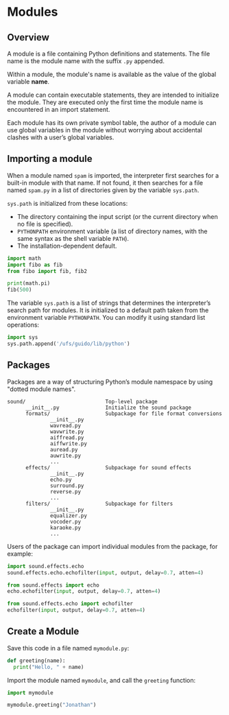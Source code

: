 # Modules

## Overview

A module is a file containing Python definitions and statements. The file name is the module name with the suffix `.py` appended.

Within a module, the module's name is available as the value of the global variable __name__.

A module can contain executable statements, they are intended to initialize the module. They are executed only the first time the module name is encountered in an import statement.

Each module has its own private symbol table, the author of a module can use global variables in the module without worrying about accidental clashes with a user’s global variables.


## Importing a module

When a module named `spam` is imported, the interpreter first searches for a built-in module with that name. If not found, it then searches for a file named `spam.py` in a list of directories given by the variable `sys.path`.

`sys.path` is initialized from these locations:
- The directory containing the input script (or the current directory when no file is specified).
- `PYTHONPATH` environment variable (a list of directory names, with the same syntax as the shell variable `PATH`).
- The installation-dependent default.

```py
import math
import fibo as fib
from fibo import fib, fib2

print(math.pi)
fib(500)
```

The variable `sys.path` is a list of strings that determines the interpreter’s search path for modules. It is initialized to a default path taken from the environment variable `PYTHONPATH`. You can modify it using standard list operations:

```py
import sys
sys.path.append('/ufs/guido/lib/python')
```

## Packages

Packages are a way of structuring Python’s module namespace by using "dotted module names".

```
sound/                          Top-level package
      __init__.py               Initialize the sound package
      formats/                  Subpackage for file format conversions
              __init__.py
              wavread.py
              wavwrite.py
              aiffread.py
              aiffwrite.py
              auread.py
              auwrite.py
              ...
      effects/                  Subpackage for sound effects
              __init__.py
              echo.py
              surround.py
              reverse.py
              ...
      filters/                  Subpackage for filters
              __init__.py
              equalizer.py
              vocoder.py
              karaoke.py
              ...
```

Users of the package can import individual modules from the package, for example:

```py
import sound.effects.echo
sound.effects.echo.echofilter(input, output, delay=0.7, atten=4)

from sound.effects import echo
echo.echofilter(input, output, delay=0.7, atten=4)

from sound.effects.echo import echofilter
echofilter(input, output, delay=0.7, atten=4)
```


## Create a Module

Save this code in a file named `mymodule.py`:

```py
def greeting(name):
  print("Hello, " + name)
```

Import the module named `mymodule`, and call the `greeting` function:

```py
import mymodule

mymodule.greeting("Jonathan")
```
